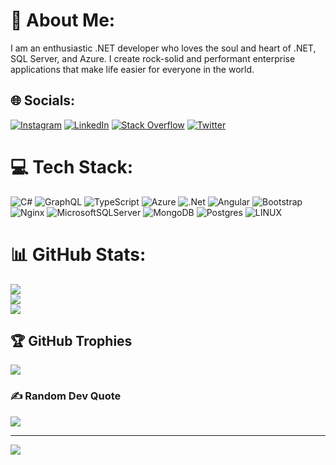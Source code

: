 # 💫 About Me:
I am an enthusiastic .NET developer who loves the soul and heart of .NET, SQL Server, and Azure. I create rock-solid and performant enterprise applications that make life easier for everyone in the world.


## 🌐 Socials:
[![Instagram](https://img.shields.io/badge/Instagram-%23E4405F.svg?logo=Instagram&logoColor=white)](https://instagram.com/husseinbeygi) [![LinkedIn](https://img.shields.io/badge/LinkedIn-%230077B5.svg?logo=linkedin&logoColor=white)](https://linkedin.com/in/husseinbeygi) [![Stack Overflow](https://img.shields.io/badge/-Stackoverflow-FE7A16?logo=stack-overflow&logoColor=white)](https://stackoverflow.com/users/18231350/hussein-beygi) [![Twitter](https://img.shields.io/badge/Twitter-%231DA1F2.svg?logo=Twitter&logoColor=white)](https://twitter.com/husseinbeygi) 

# 💻 Tech Stack:
![C#](https://img.shields.io/badge/c%23-%23239120.svg?style=for-the-badge&logo=c-sharp&logoColor=white) ![GraphQL](https://img.shields.io/badge/-GraphQL-E10098?style=for-the-badge&logo=graphql&logoColor=white) ![TypeScript](https://img.shields.io/badge/typescript-%23007ACC.svg?style=for-the-badge&logo=typescript&logoColor=white) ![Azure](https://img.shields.io/badge/azure-%230072C6.svg?style=for-the-badge&logo=azure-devops&logoColor=white) ![.Net](https://img.shields.io/badge/.NET-5C2D91?style=for-the-badge&logo=.net&logoColor=white) ![Angular](https://img.shields.io/badge/angular-%23DD0031.svg?style=for-the-badge&logo=angular&logoColor=white) ![Bootstrap](https://img.shields.io/badge/bootstrap-%23563D7C.svg?style=for-the-badge&logo=bootstrap&logoColor=white) ![Nginx](https://img.shields.io/badge/nginx-%23009639.svg?style=for-the-badge&logo=nginx&logoColor=white) ![MicrosoftSQLServer](https://img.shields.io/badge/Microsoft%20SQL%20Sever-CC2927?style=for-the-badge&logo=microsoft%20sql%20server&logoColor=white) ![MongoDB](https://img.shields.io/badge/MongoDB-%234ea94b.svg?style=for-the-badge&logo=mongodb&logoColor=white) ![Postgres](https://img.shields.io/badge/postgres-%23316192.svg?style=for-the-badge&logo=postgresql&logoColor=white) ![LINUX](https://img.shields.io/badge/Linux-FCC624?style=for-the-badge&logo=linux&logoColor=black)
# 📊 GitHub Stats:
![](https://github-readme-stats.vercel.app/api?username=husseinbeygi&theme=merko&hide_border=false&include_all_commits=true&count_private=true)<br/>
![](https://github-readme-streak-stats.herokuapp.com/?user=husseinbeygi&theme=merko&hide_border=false)<br/>
![](https://github-readme-stats.vercel.app/api/top-langs/?username=husseinbeygi&theme=merko&hide_border=false&include_all_commits=true&count_private=true&layout=compact)

## 🏆 GitHub Trophies
![](https://github-profile-trophy.vercel.app/?username=husseinbeygi&theme=gruvbox&no-frame=false&no-bg=false&margin-w=4)

### ✍️ Random Dev Quote
![](https://quotes-github-readme.vercel.app/api?type=horizontal&theme=dark)

---
[![](https://visitcount.itsvg.in/api?id=husseinbeygi&icon=0&color=0)](https://visitcount.itsvg.in)

<!-- Proudly created with GPRM ( https://gprm.itsvg.in ) -->
